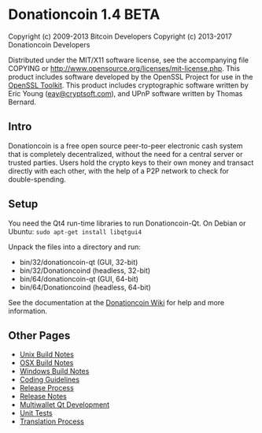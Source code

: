 Donationcoin 1.4 BETA
=====================

Copyright (c) 2009-2013 Bitcoin Developers
Copyright (c) 2013-2017 Donationcoin Developers

Distributed under the MIT/X11 software license, see the accompanying
file COPYING or http://www.opensource.org/licenses/mit-license.php.
This product includes software developed by the OpenSSL Project for use in the [OpenSSL Toolkit](http://www.openssl.org/). This product includes
cryptographic software written by Eric Young ([eay@cryptsoft.com](mailto:eay@cryptsoft.com)), and UPnP software written by Thomas Bernard.


Intro
---------------------
Donationcoin is a free open source peer-to-peer electronic cash system that is
completely decentralized, without the need for a central server or trusted
parties.  Users hold the crypto keys to their own money and transact directly
with each other, with the help of a P2P network to check for double-spending.


Setup
---------------------
You need the Qt4 run-time libraries to run Donationcoin-Qt. On Debian or Ubuntu:
	`sudo apt-get install libqtgui4`

Unpack the files into a directory and run:

- bin/32/donationcoin-qt (GUI, 32-bit)
- bin/32/Donationcoind (headless, 32-bit)
- bin/64/donationcoin-qt (GUI, 64-bit)
- bin/64/Donationcoind (headless, 64-bit)

See the documentation at the [Donationcoin Wiki](https://en.wikipedia.org/wiki/Donationcoin)
for help and more information.


Other Pages
---------------------
- [Unix Build Notes](build-unix.md)
- [OSX Build Notes](build-osx.md)
- [Windows Build Notes](build-msw.md)
- [Coding Guidelines](coding.md)
- [Release Process](release-process.md)
- [Release Notes](release-notes.md)
- [Multiwallet Qt Development](multiwallet-qt.md)
- [Unit Tests](unit-tests.md)
- [Translation Process](translation_process.md)
